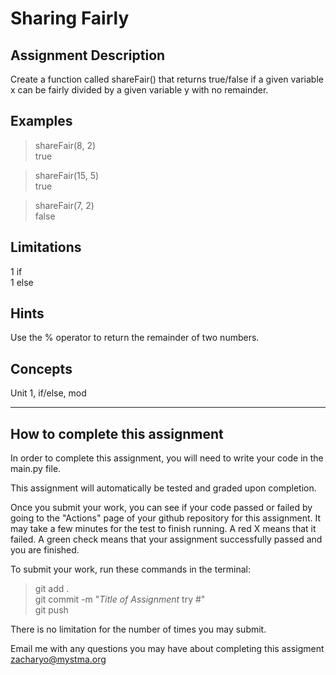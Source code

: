 # **Sharing Fairly**  

## **Assignment Description**  
Create a function called shareFair() that returns true/false if a given variable x can be fairly divided by a given variable y with no remainder.

## **Examples**  
>shareFair(8, 2)  
true

>shareFair(15, 5)  
true

>shareFair(7, 2)  
false

## **Limitations**  
1 if  
1 else  

## **Hints**  
Use the % operator to return the remainder of two numbers.

## **Concepts**  
Unit 1, if/else, mod

---

## **How to complete this assignment**
In order to complete this assignment, you will need to write your code in the main.py file.

This assignment will automatically be tested and graded upon completion.

Once you submit your work, you can see if your code passed or failed by going to the "Actions" page of your github repository for this assignment. It may take a few minutes for the test to finish running. A red X means that it failed. A green check means that your assignment successfully passed and you are finished.

To submit your work, run these commands in the terminal: 
>git add .  
git commit -m "*Title of Assignment* try #"  
git push  

There is no limitation for the number of times you may submit.

Email me with any questions you may have about completing this assigment  
zacharyo@mystma.org
